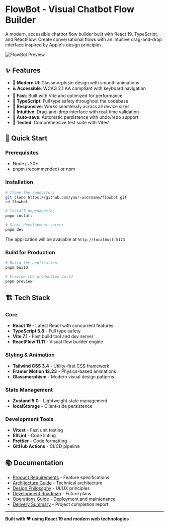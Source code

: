 # FlowBot - Visual Chatbot Flow Builder

A modern, accessible chatbot flow builder built with React 19, TypeScript, and ReactFlow. Create conversational flows with an intuitive drag-and-drop interface inspired by Apple's design principles.

![FlowBot Preview](https://via.placeholder.com/800x400/007aff/ffffff?text=FlowBot+Flow+Builder)

## ✨ Features

- **🎨 Modern UI**: Glassmorphism design with smooth animations
- **♿ Accessible**: WCAG 2.1 AA compliant with keyboard navigation
- **🚀 Fast**: Built with Vite and optimized for performance
- **🔧 TypeScript**: Full type safety throughout the codebase
- **📱 Responsive**: Works seamlessly across all device sizes
- **🎯 Intuitive**: Drag-and-drop interface with real-time validation
- **💾 Auto-save**: Automatic persistence with undo/redo support
- **🧪 Tested**: Comprehensive test suite with Vitest

## 🚀 Quick Start

### Prerequisites

- Node.js 20+
- pnpm (recommended) or npm

### Installation

```bash
# Clone the repository
git clone https://github.com/your-username/flowbot.git
cd flowbot

# Install dependencies
pnpm install

# Start development server
pnpm dev
```

The application will be available at `http://localhost:5173`

### Build for Production

```bash
# Build the application
pnpm build

# Preview the production build
pnpm preview
```

## 🏗️ Tech Stack

### Core

- **React 19** - Latest React with concurrent features
- **TypeScript 5.8** - Full type safety
- **Vite 7.1** - Fast build tool and dev server
- **ReactFlow 11.11** - Visual flow builder engine

### Styling & Animation

- **Tailwind CSS 3.4** - Utility-first CSS framework
- **Framer Motion 12.23** - Physics-based animations
- **Glassmorphism** - Modern visual design patterns

### State Management

- **Zustand 5.0** - Lightweight state management
- **localStorage** - Client-side persistence

### Development Tools

- **Vitest** - Fast unit testing
- **ESLint** - Code linting
- **Prettier** - Code formatting
- **GitHub Actions** - CI/CD pipeline

## 📚 Documentation

- [Product Requirements](docs/PRD.md) - Feature specifications
- [Architecture Guide](docs/ARCHITECTURE.md) - Technical architecture
- [Design Philosophy](docs/DESIGN_PHILOSOPHY.md) - UI/UX principles
- [Development Roadmap](docs/ROADMAP.md) - Future plans
- [Operations Guide](docs/OPS.md) - Deployment and maintenance
- [Delivery Summary](docs/DELIVERY_SUMMARY.md) - Project completion report

---

**Built with ❤️ using React 19 and modern web technologies**

